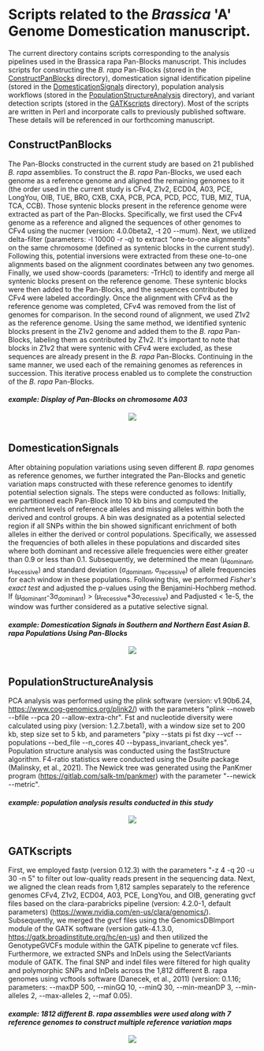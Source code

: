 # Scripts related to the _Brassica_ 'A' Genome Domestication manuscript.

The current directory contains scripts corresponding to the analysis pipelines used in the Brassica rapa Pan-Blocks manuscript. This includes scripts for constructing the _B. rapa_ Pan-Blocks (stored in the [ConstructPanBlocks](https://github.com/caixu0518/BraPanBlocks/tree/main/ConstructPanBlocks) directory), domestication signal identification pipeline (stored in the [DomesticationSignals](https://github.com/caixu0518/BraPanBlocks/tree/main/DomesticationSignals) directory), population analysis workflows (stored in the [PopulationStructureAnalysis](https://github.com/caixu0518/BraPanBlocks/tree/main/PopulationStructureAnalysis) directory), and variant detection scripts (stored in the [GATKscripts](https://github.com/caixu0518/BraPanBlocks/tree/main/GATKscripts) directory). Most of the scripts are written in Perl and incorporate calls to previously published software. These details will be referenced in our forthcoming manuscript.


## ConstructPanBlocks
The Pan-Blocks constructed in the current study are based on 21 published _B. rapa_ assemblies. To construct the _B. rapa_ Pan-Blocks, we used each genome as a reference genome and aligned the remaining genomes to it (the order used in the current study is CFv4, Z1v2, ECD04, A03, PCE, LongYou, OIB, TUE, BRO, CXB, CXA, PCB, PCA, PCD, PCC, TUB, MIZ, TUA, TCA, CCB). Those syntenic blocks present in the reference genome were extracted as part of the Pan-Blocks. Specifically, we first used the CFv4 genome as a reference and aligned the sequences of other genomes to CFv4 using the nucmer (version: 4.0.0beta2, -t 20 --mum). Next, we utilized delta-filter (parameters: -l 10000 -r -q) to extract "one-to-one alignments" on the same chromosome (defined as syntenic blocks in the current study). Following this, potential inversions were extracted from these one-to-one alignments based on the alignment coordinates between any two genomes. Finally, we used show-coords (parameters: -TrHcl) to identify and merge all syntenic blocks present on the reference genome. These syntenic blocks were then added to the Pan-Blocks, and the sequences contributed by CFv4 were labeled accordingly. Once the alignment with CFv4 as the reference genome was completed, CFv4 was removed from the list of genomes for comparison. In the second round of alignment, we used Z1v2 as the reference genome. Using the same method, we identified syntenic blocks present in the Z1v2 genome and added them to the _B. rapa_ Pan-Blocks, labeling them as contributed by Z1v2. It's important to note that blocks in Z1v2 that were syntenic with CFv4 were excluded, as these sequences are already present in the _B. rapa_ Pan-Blocks. Continuing in the same manner, we used each of the remaining genomes as references in succession. This iterative process enabled us to complete the construction of the _B. rapa_ Pan-Blocks.

#### _example: Display of Pan-Blocks on chromosome A03_
<div align=center>
<img src="https://github.com/caixu0518/BraPanBlocks/blob/main/pngs/A03_Pan-Blocks.gif">
</div>

```
```
## DomesticationSignals
After obtaining population variations using seven different _B. rapa_ genomes as reference genomes, we further integrated the Pan-Blocks and genetic variation maps constructed with these reference genomes to identify potential selection signals. The steps were conducted as follows: Initially, we partitioned each Pan-Block into 10 kb bins and computed the enrichment levels of reference alleles and missing alleles within both the derived and control groups. A bin was designated as a potential selected region if all SNPs within the bin showed significant enrichment of both alleles in either the derived or control populations. Specifically, we assessed the frequencies of both alleles in these populations and discarded sites where both dominant and recessive allele frequencies were either greater than 0.9 or less than 0.1. Subsequently, we determined the mean (μ<sub>dominant</sub>, μ<sub>recessive</sub>) and standard deviation (σ<sub>dominant</sub>, σ<sub>recessive</sub>) of allele frequencies for each window in these populations. Following this, we performed _Fisher's exact test_ and adjusted the p-values using the Benjamini-Hochberg method. If (μ<sub>dominant</sub>-3σ<sub>dominant</sub>) > (μ<sub>recessive</sub>+3σ<sub>recessive</sub>) and Padjusted < 1e-5, the window was further considered as a putative selective signal.


#### _example: Domestication Signals in Southern and Northern East Asian B. rapa Populations Using Pan-Blocks_
<div align=center>
<img src="https://github.com/caixu0518/BraPanBlocks/blob/main/pngs/signal_example.gif">
</div>

```
```
## PopulationStructureAnalysis
PCA analysis was performed using the plink software (version: v1.90b6.24, https://www.cog-genomics.org/plink2/) with the parameters "plink --noweb --bfile --pca 20 --allow-extra-chr". Fst and nucleotide diversity were calculated using pixy (version: 1.2.7.beta1), with a window size set to 200 kb, step size set to 5 kb, and parameters "pixy --stats pi fst dxy --vcf --populations --bed_file --n_cores 40 --bypass_invariant_check yes". Population structure analysis was conducted using the fastStructure algorithm. F4-ratio statistics were conducted using the Dsuite package (Malinsky, et al., 2021). The Newick tree was generated using the PanKmer program (https://gitlab.com/salk-tm/pankmer) with the parameter "--newick --metric".

#### _example: population analysis results conducted in this study_
<div align=center>
<img src="https://github.com/caixu0518/BraPanBlocks/blob/main/pngs/population_analysis.png">
</div>

```
```
## GATKscripts
First, we employed fastp (version 0.12.3) with the parameters "-z 4 -q 20 -u 30 -n 5" to filter out low-quality reads present in the sequencing data. Next, we aligned the clean reads from 1,812 samples separately to the reference genomes CFv4, Z1v2, ECD04, A03, PCE, LongYou, and OIB, generating gvcf files based on the clara-parabricks pipeline (version: 4.2.0-1, default parameters) (https://www.nvidia.com/en-us/clara/genomics/). Subsequently, we merged the gvcf files using the GenomicsDBImport module of the GATK software (version gatk-4.1.3.0, https://gatk.broadinstitute.org/hc/en-us) and then utilized the GenotypeGVCFs module within the GATK pipeline to generate vcf files. Furthermore, we extracted SNPs and InDels using the SelectVariants module of GATK. The final SNP and indel files were filtered for high quality and polymorphic SNPs and InDels across the 1,812 different B. rapa genomes using vcftools software (Danecek, et al., 2011) (version: 0.1.16; parameters: --maxDP 500, --minGQ 10, --minQ 30, --min-meanDP 3, --min-alleles 2, --max-alleles 2, --maf 0.05). 

#### _example: 1812 different _B. rapa_ assemblies were used along with 7 reference genomes to construct multiple reference variation maps_
<div align=center>
<img src="https://github.com/caixu0518/BraPanBlocks/blob/main/pngs/Figure-1.gif">
</div>
